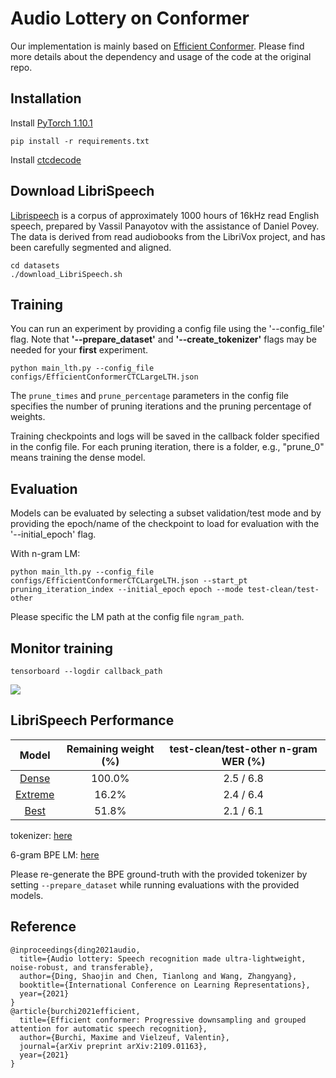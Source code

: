 # Audio Lottery on Conformer

Our implementation is mainly based on [Efficient Conformer](https://github.com/burchim/EfficientConformer). 
Please find more details about the dependency and usage of the code at the original repo.

## Installation

Install [PyTorch 1.10.1](https://pytorch.org/get-started/locally/)

```
pip install -r requirements.txt
```

Install [ctcdecode](https://github.com/parlance/ctcdecode)

## Download LibriSpeech

[Librispeech](https://www.openslr.org/12) is a corpus of approximately 1000 hours of 16kHz read English speech, prepared by Vassil Panayotov with the assistance of Daniel Povey. The data is derived from read audiobooks from the LibriVox project, and has been carefully segmented and aligned.

```
cd datasets
./download_LibriSpeech.sh
```

## Training

You can run an experiment by providing a config file using the '--config_file' flag. Note that **'--prepare_dataset'** and **'--create_tokenizer'** flags may be needed for your **first** experiment.

```
python main_lth.py --config_file configs/EfficientConformerCTCLargeLTH.json
```

The `prune_times` and `prune_percentage` parameters in the config file specifies the number of pruning iterations and the pruning percentage of weights.

Training checkpoints and logs will be saved in the callback folder specified in the config file.
For each pruning iteration, there is a folder, e.g., "prune_0" means training the dense model.
## Evaluation

Models can be evaluated by selecting a subset validation/test mode and by providing the epoch/name of the checkpoint to load for evaluation with the '--initial_epoch' flag. 

With n-gram LM:

```
python main_lth.py --config_file configs/EfficientConformerCTCLargeLTH.json --start_pt pruning_iteration_index --initial_epoch epoch --mode test-clean/test-other
```

Please specific the LM path at the config file `ngram_path`.


## Monitor training

```
tensorboard --logdir callback_path
```

<img src="media/logs.jpg"/>

## LibriSpeech Performance

| Model        			| Remaining weight (%) | test-clean/test-other n-gram WER (%) |
| :-------------------:	|:--------------------:|:------------------------------------:|
| [Dense](https://drive.google.com/drive/folders/1MbkSMyCRKLefFJ9h9SMHgEXGssp0mBtc?usp=sharing)	| 100.0%		| 2.5 / 6.8 |
| [Extreme](https://drive.google.com/drive/folders/1kVHXzkblHbN00dDLBQ16qiKo-2ETZfrh?usp=sharing)	| 16.2%	| 2.4 / 6.4 |
| [Best](https://drive.google.com/drive/folders/1p_a8Fl-omwO7Kturu93dNFr0JtAfTv6K?usp=sharing)	| 51.8% 	| 2.1 / 6.1 |

tokenizer: [here](https://drive.google.com/file/d/1KUiIG5DLp8kx9v4cpYaD_GcKMUUag6xB/view?usp=sharing)

6-gram BPE LM: [here](https://drive.google.com/file/d/12HD87eadwaXnpXlUcylC03ee1ANDu1o6/view?usp=sharing)

Please re-generate the BPE ground-truth with the provided tokenizer by setting `--prepare_dataset` while running 
evaluations with the provided models.


## Reference

```
@inproceedings{ding2021audio,
  title={Audio lottery: Speech recognition made ultra-lightweight, noise-robust, and transferable},
  author={Ding, Shaojin and Chen, Tianlong and Wang, Zhangyang},
  booktitle={International Conference on Learning Representations},
  year={2021}
}
@article{burchi2021efficient,
  title={Efficient conformer: Progressive downsampling and grouped attention for automatic speech recognition},
  author={Burchi, Maxime and Vielzeuf, Valentin},
  journal={arXiv preprint arXiv:2109.01163},
  year={2021}
}
```
